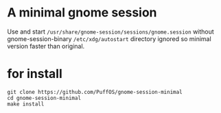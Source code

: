 # A minimal gnome session
Use and start `/usr/share/gnome-session/sessions/gnome.session` without gnome-session-binary
`/etc/xdg/autostart` directory ignored so minimal version faster than original.
# for install
```shell
git clone https://github.com/PuffOS/gnome-session-minimal
cd gnome-session-minimal
make install
```

